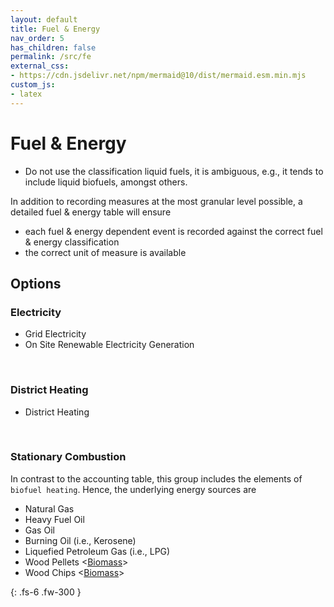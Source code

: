 ```yaml
---
layout: default
title: Fuel & Energy
nav_order: 5
has_children: false
permalink: /src/fe
external_css:
- https://cdn.jsdelivr.net/npm/mermaid@10/dist/mermaid.esm.min.mjs
custom_js:
- latex
---
```


# Fuel & Energy

* Do not use the classification liquid fuels, it is ambiguous, e.g., it tends to include liquid biofuels, amongst others.

In addition to recording measures at the most granular level possible, a detailed fuel & energy table will ensure

* each fuel & energy dependent event is recorded against the correct fuel & energy classification
* the correct unit of measure is available 


## Options

### Electricity

* Grid Electricity
* On Site Renewable Electricity Generation

<br>

### District Heating

* District Heating

<br>

### Stationary Combustion

In contrast to the accounting table, this group includes the elements of `biofuel heating`.  Hence, the underlying energy sources are

* Natural Gas <fuel gas>
* Heavy Fuel Oil <fuel oil>
* Gas Oil <fuel oil>
* Burning Oil (i.e., Kerosene) <fuel oil>
* Liquefied Petroleum Gas (i.e., LPG) <fuel gas>
* Wood Pellets <[Biomass](https://www.eia.gov/energyexplained/biomass/)>
* Wood Chips <[Biomass](https://www.eia.gov/energyexplained/biomass/)>


{: .fs-6 .fw-300 }

<br>
<br>
<br>
<br>
